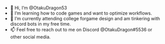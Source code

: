 - 👋 Hi, I’m @OtakuDragon53
- 👀 I’m learning how to code games and want to optimize workflows.
- 🌱 I’m currently attending college forgame design and am tinkering with discord bots in my free time.
- 📫 Feel free to reach out to me on Discord @OtakuDragon#5536 or other social media.
